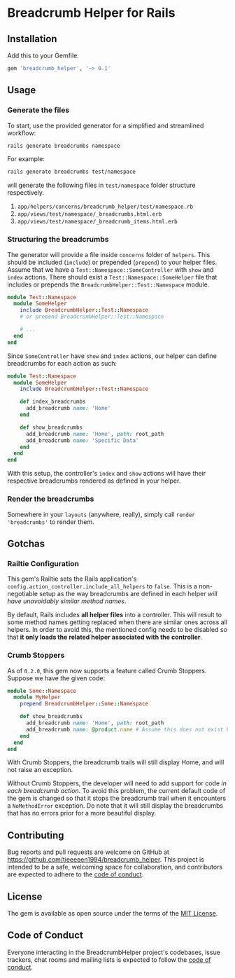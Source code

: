# Breadcrumb Helper for Rails

## Installation

Add this to your Gemfile:

```bash
gem 'breadcrumb_helper', '~> 0.1'
```

## Usage

### Generate the files

To start, use the provided generator for a simplified and streamlined workflow:

```bash
rails generate breadcrumbs namespace
```

For example:

```bash
rails generate breadcrumbs test/namespace
```
will generate the following files in `test/namespace` folder structure respectively.
1. `app/helpers/concerns/breadcrumb_helper/test/namespace.rb`
2. `app/views/test/namespace/_breadcrumbs.html.erb`
3. `app/views/test/namespace/_breadcrumb_items.html.erb`

### Structuring the breadcrumbs

The generator will provide a file inside `concerns` folder of `helpers`. This should be included (`include`) or prepended (`prepend`) to your helper files. Assume that we have a `Test::Namespace::SomeController` with `show` and `index` actions. There should exist a `Test::Namespace::SomeHelper` file that includes or prepends the `BreadcrumbHelper::Test::Namespace` module.

```ruby
module Test::Namespace
  module SomeHelper
    include BreadcrumbHelper::Test::Namespace
    # or prepend BreadcrumbHelper::Test::Namespace

    # ...
  end
end
```

Since `SomeController` have `show` and `index` actions, our helper can define breadcrumbs for each action as such:

```ruby
module Test::Namespace
  module SomeHelper
    include BreadcrumbHelper::Test::Namespace

    def index_breadcrumbs
      add_breadcrumb name: 'Home'
    end

    def show_breadcrumbs
      add_breadcrumb name: 'Home', path: root_path
      add_breadcrumb name: 'Specific Data'
    end
  end
end
```

With this setup, the controller's `index` and `show` actions will have their respective breadcrumbs rendered as defined in your helper.

### Render the breadcrumbs

Somewhere in your `layouts` (anywhere, really), simply call `render 'breadcrumbs'` to render them.

## Gotchas

### Railtie Configuration

This gem's Railtie sets the Rails application's `config.action_controller.include_all_helpers` to `false`. This is a non-negotiable setup as the way breadcrumbs are defined in each helper *will have unavoidably similar method names*.

By default, Rails includes **all helper files** into a controller. This will result to some method names getting replaced when there are similar ones across all helpers. In order to avoid this, the mentioned config needs to be disabled so that **it only loads the related helper associated with the controller**.

### Crumb Stoppers

As of `0.2.0`, this gem now supports a feature called Crumb Stoppers. Suppose we have the given code:

```ruby
module Some::Namespace
  module MyHelper
    prepend BreadcrumbHelper::Some::Namespace

    def show_breadcrumbs
      add_breadcrumb name: 'Home', path: root_path
      add_breadcrumb name: @product.name # Assume this does not exist because of an unauthorized error that was rendered earlier.
    end
  end
end
```

With Crumb Stoppers, the breadcrumb trails will still display Home, and will not raise an exception.

Without Crumb Stoppers, the developer will need to add support for code *in each breadcrumb action*. To avoid this problem, the current default code of the gem is changed so that it stops the breadcrumb trail when it encounters a `NoMethodError` exception. Do note that it will still display the breadcrumbs that has no errors prior for a more beautiful display.

## Contributing

Bug reports and pull requests are welcome on GitHub at https://github.com/tieeeeen1994/breadcrumb_helper. This project is intended to be a safe, welcoming space for collaboration, and contributors are expected to adhere to the [code of conduct](https://github.com/tieeeeen1994/breadcrumb_helper/blob/master/CODE_OF_CONDUCT.md).

## License

The gem is available as open source under the terms of the [MIT License](https://opensource.org/licenses/MIT).

## Code of Conduct

Everyone interacting in the BreadcrumbHelper project's codebases, issue trackers, chat rooms and mailing lists is expected to follow the [code of conduct](https://github.com/tieeeeen1994/breadcrumb_helper/blob/master/CODE_OF_CONDUCT.md).
